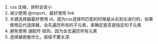1. css 压缩，体积会变小
2. 减少使用 @import，最好使用 link
3. 关键选择器最好使用 id，因为css选择符匹配的时候是从右到左进行的，如果使用后代选择器，会先遍历所有的子元素，来确定是否是指定的子元素
4. 避免使用 通配符 规则，因为会去遍历所有元素
5. 选择器嵌套优化，层级不要太深